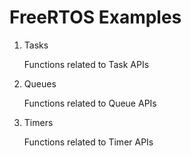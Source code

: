 # FreeRTOS Examples

1. Tasks

	Functions related to Task APIs

2. Queues

	Functions related to Queue APIs

3. Timers

	Functions related to Timer APIs
